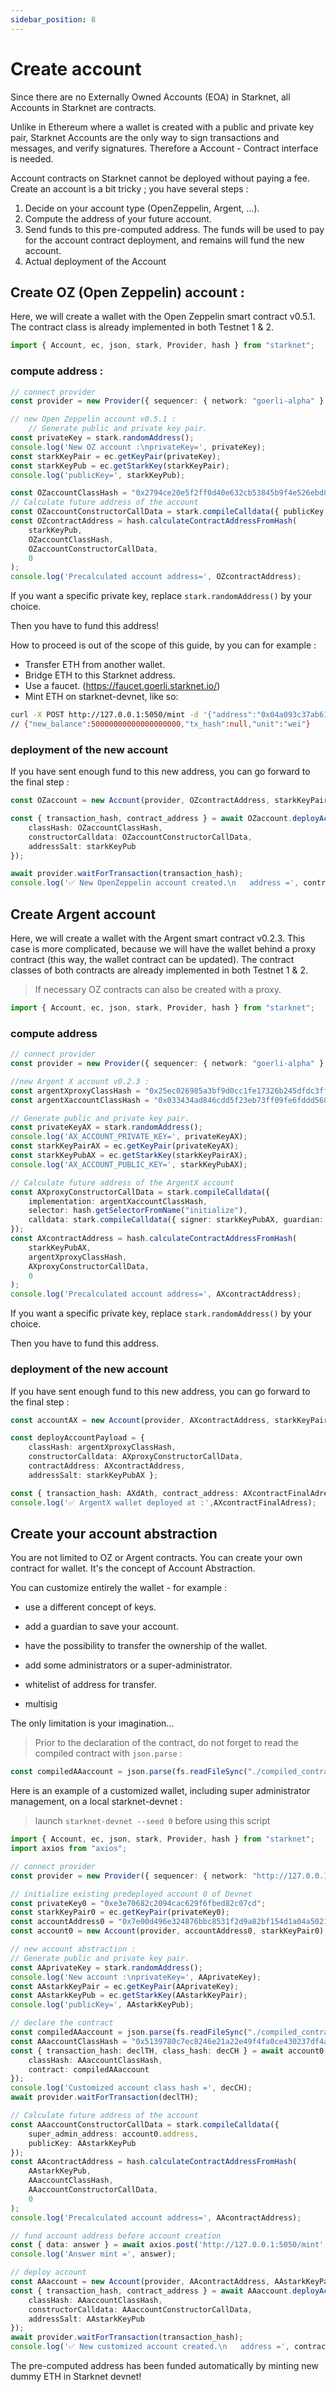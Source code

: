 ```yaml
---
sidebar_position: 8
---
```


# Create account

Since there are no Externally Owned Accounts (EOA) in Starknet, all Accounts in Starknet are contracts.

Unlike in Ethereum where a wallet is created with a public and private key pair, Starknet Accounts are the only way to sign transactions and messages, and verify signatures. Therefore a Account - Contract interface is needed.

Account contracts on Starknet cannot be deployed without paying a fee.
Create an account is a bit tricky ; you have several steps :

1. Decide on your account type (OpenZeppelin, Argent, ...).
2. Compute the address of your future account.
3. Send funds to this pre-computed address. The funds will be used to pay for the account contract deployment, and remains will fund the new account.
4. Actual deployment of the Account

## Create OZ (Open Zeppelin) account :

Here, we will create a wallet with the Open Zeppelin smart contract v0.5.1. The contract class is already implemented in both Testnet 1 & 2.

```typescript
import { Account, ec, json, stark, Provider, hash } from "starknet";
```

### compute address :

```typescript
// connect provider
const provider = new Provider({ sequencer: { network: "goerli-alpha" } });

// new Open Zeppelin account v0.5.1 :
    // Generate public and private key pair.
const privateKey = stark.randomAddress();
console.log('New OZ account :\nprivateKey=', privateKey);
const starkKeyPair = ec.getKeyPair(privateKey);
const starkKeyPub = ec.getStarkKey(starkKeyPair);
console.log('publicKey=', starkKeyPub);

const OZaccountClassHash = "0x2794ce20e5f2ff0d40e632cb53845b9f4e526ebd8471983f7dbd355b721d5a";
// Calculate future address of the account
const OZaccountConstructorCallData = stark.compileCalldata({ publicKey: starkKeyPub });
const OZcontractAddress = hash.calculateContractAddressFromHash(
    starkKeyPub,
    OZaccountClassHash,
    OZaccountConstructorCallData,
    0
);
console.log('Precalculated account address=', OZcontractAddress);
```

If you want a specific private key, replace `stark.randomAddress()` by your choice.

Then you have to fund this address!

How to proceed is out of the scope of this guide, by you can for example :

- Transfer ETH from another wallet.
- Bridge ETH to this Starknet address.
- Use a faucet. (https://faucet.goerli.starknet.io/)
- Mint ETH on starknet-devnet, like so:

```bash
curl -X POST http://127.0.0.1:5050/mint -d '{"address":"0x04a093c37ab61065d001550089b1089922212c60b34e662bb14f2f91faee2979","amount":50000000000000000000,"lite":true}' -H "Content-Type:application/json"
// {"new_balance":50000000000000000000,"tx_hash":null,"unit":"wei"}
```

### deployment of the new account

If you have sent enough fund to this new address, you can go forward to the final step :

```typescript
const OZaccount = new Account(provider, OZcontractAddress, starkKeyPair);

const { transaction_hash, contract_address } = await OZaccount.deployAccount({
    classHash: OZaccountClassHash,
    constructorCalldata: OZaccountConstructorCallData,
    addressSalt: starkKeyPub
});

await provider.waitForTransaction(transaction_hash);
console.log('✅ New OpenZeppelin account created.\n   address =', contract_address);
```

## Create Argent account

Here, we will create a wallet with the Argent smart contract v0.2.3. This case is more complicated, because we will have the wallet behind a proxy contract (this way, the wallet contract can be updated). The contract classes of both contracts are already implemented in both Testnet 1 & 2.

> If necessary OZ contracts can also be created with a proxy.

```typescript
import { Account, ec, json, stark, Provider, hash } from "starknet";
```

### compute address

```typescript
// connect provider
const provider = new Provider({ sequencer: { network: "goerli-alpha" } });

//new Argent X account v0.2.3 :
const argentXproxyClassHash = "0x25ec026985a3bf9d0cc1fe17326b245dfdc3ff89b8fde106542a3ea56c5a918";
const argentXaccountClassHash = "0x033434ad846cdd5f23eb73ff09fe6fddd568284a0fb7d1be20ee482f044dabe2";

// Generate public and private key pair.
const privateKeyAX = stark.randomAddress();
console.log('AX_ACCOUNT_PRIVATE_KEY=', privateKeyAX);
const starkKeyPairAX = ec.getKeyPair(privateKeyAX);
const starkKeyPubAX = ec.getStarkKey(starkKeyPairAX);
console.log('AX_ACCOUNT_PUBLIC_KEY=', starkKeyPubAX);

// Calculate future address of the ArgentX account
const AXproxyConstructorCallData = stark.compileCalldata({
    implementation: argentXaccountClassHash,
    selector: hash.getSelectorFromName("initialize"),
    calldata: stark.compileCalldata({ signer: starkKeyPubAX, guardian: "0" }),
});
const AXcontractAddress = hash.calculateContractAddressFromHash(
    starkKeyPubAX,
    argentXproxyClassHash,
    AXproxyConstructorCallData,
    0
);
console.log('Precalculated account address=', AXcontractAddress);
```

If you want a specific private key, replace `stark.randomAddress()` by your choice.

Then you have to fund this address.

### deployment of the new account

If you have sent enough fund to this new address, you can go forward to the final step :

```typescript
const accountAX = new Account(provider, AXcontractAddress, starkKeyPairAX);

const deployAccountPayload = {
    classHash: argentXproxyClassHash,
    constructorCalldata: AXproxyConstructorCallData,
    contractAddress: AXcontractAddress,
    addressSalt: starkKeyPubAX };

const { transaction_hash: AXdAth, contract_address: AXcontractFinalAdress } = await accountAX.deployAccount(deployAccountPayload);
console.log('✅ ArgentX wallet deployed at :',AXcontractFinalAdress);
```

## Create your account abstraction

You are not limited to OZ or Argent contracts. You can create your own contract for wallet. It's the concept of Account Abstraction.

You can customize entirely the wallet - for example :

- use a different concept of keys.

- add a guardian to save your account.

- have the possibility to transfer the ownership of the wallet.

- add some administrators or a super-administrator.

- whitelist of address for transfer.

- multisig

The only limitation is your imagination...

> Prior to the declaration of the contract, do not forget to read the compiled contract with `json.parse` :

```typescript
const compiledAAaccount = json.parse(fs.readFileSync("./compiled_contracts/myAccountAbstraction.json").toString("ascii")
```

Here is an example of a customized wallet, including super administrator management, on a local starknet-devnet :

> launch `starknet-devnet --seed 0` before using this script

```typescript
import { Account, ec, json, stark, Provider, hash } from "starknet";
import axios from "axios";
```

```typescript
// connect provider
const provider = new Provider({ sequencer: { network: "http://127.0.0.1:5050" } });

// initialize existing predeployed account 0 of Devnet
const privateKey0 = "0xe3e70682c2094cac629f6fbed82c07cd";
const starkKeyPair0 = ec.getKeyPair(privateKey0);
const accountAddress0 = "0x7e00d496e324876bbc8531f2d9a82bf154d1a04a50218ee74cdd372f75a551a";
const account0 = new Account(provider, accountAddress0, starkKeyPair0);

// new account abstraction :
// Generate public and private key pair.
const AAprivateKey = stark.randomAddress();
console.log('New account :\nprivateKey=', AAprivateKey);
const AAstarkKeyPair = ec.getKeyPair(AAprivateKey);
const AAstarkKeyPub = ec.getStarkKey(AAstarkKeyPair);
console.log('publicKey=', AAstarkKeyPub);

// declare the contract
const compiledAAaccount = json.parse(fs.readFileSync("./compiled_contracts/myAccountAbstraction.json").toString("ascii");
const AAaccountClassHash = "0x5139780c7ec8246e21a22e49f4fa0ce430237df4a4b241214a3a5a5c120120d";
const { transaction_hash: declTH, class_hash: decCH } = await account0.declare({
    classHash: AAaccountClassHash,
    contract: compiledAAaccount
});
console.log('Customized account class hash =', decCH);
await provider.waitForTransaction(declTH);

// Calculate future address of the account
const AAaccountConstructorCallData = stark.compileCalldata({
    super_admin_address: account0.address,
    publicKey: AAstarkKeyPub
});
const AAcontractAddress = hash.calculateContractAddressFromHash(
    AAstarkKeyPub,
    AAaccountClassHash,
    AAaccountConstructorCallData,
    0
);
console.log('Precalculated account address=', AAcontractAddress);

// fund account address before account creation
const { data: answer } = await axios.post('http://127.0.0.1:5050/mint', { "address": AAcontractAddress, "amount": 50_000_000_000_000_000_000, "lite": true }, { headers: { "Content-Type": "application/json" } });
console.log('Answer mint =', answer);

// deploy account
const AAaccount = new Account(provider, AAcontractAddress, AAstarkKeyPair);
const { transaction_hash, contract_address } = await AAaccount.deployAccount({
    classHash: AAaccountClassHash,
    constructorCalldata: AAaccountConstructorCallData,
    addressSalt: AAstarkKeyPub
});
await provider.waitForTransaction(transaction_hash);
console.log('✅ New customized account created.\n   address =', contract_address);
```

The pre-computed address has been funded automatically by minting new dummy ETH in Starknet devnet!
